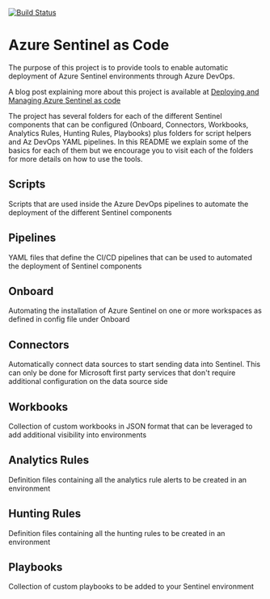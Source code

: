 [![Build Status](https://dev.azure.com/soricloud/SentinelAsCode/_apis/build/status/scriptsCI.yml?branchName=master)](https://dev.azure.com/soricloud/SentinelAsCode/_build/latest?definitionId=21&branchName=master)

# Azure Sentinel as Code

The purpose of this project is to provide tools to enable automatic deployment of Azure Sentinel environments through Azure DevOps.

A blog post explaining more about this project is available at [Deploying and Managing Azure Sentinel as code](https://techcommunity.microsoft.com/t5/azure-sentinel/deploying-and-managing-azure-sentinel-as-code/ba-p/1131928)

The project has several folders for each of the different Sentinel components that can be configured (Onboard, Connectors, Workbooks, Analytics Rules, Hunting Rules, Playbooks) plus folders for script helpers and Az DevOps YAML pipelines. In this README we explain some of the basics for each of them but we encourage you to visit each of the folders for more details on how to use the tools.

## Scripts

Scripts that are used inside the Azure DevOps pipelines to automate the deployment of the different Sentinel components

## Pipelines

YAML files that define the CI/CD pipelines that can be used to automated the deployment of Sentinel components

## Onboard

Automating the installation of Azure Sentinel on one or more workspaces as defined in config file under Onboard

## Connectors

Automatically connect data sources to start sending data into Sentinel. This can only be done for Microsoft first party services that don't require additional configuration on the data source side

## Workbooks

Collection of custom workbooks in JSON format that can be leveraged to add additional visibility into environments

## Analytics Rules

Definition files containing all the analytics rule alerts to be created in an environment

## Hunting Rules

Definition files containing all the hunting rules to be created in an environment

## Playbooks

Collection of custom playbooks to be added to your Sentinel environment